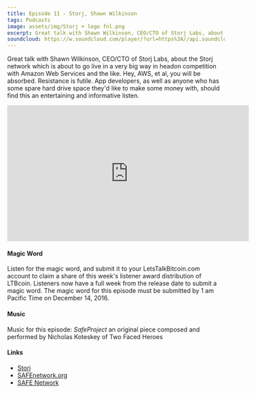 ```yaml
---
title: Episode 11 - Storj, Shawn Wilkinson
tags: Podcasts
image: assets/img/Storj + logo fnl.png
excerpt: Great talk with Shawn Wilkinson, CEO/CTO of Storj Labs, about the Storj network which is about to go live in a very big way in headon competition with Amazon Web Services and the like. Hey, AWS, et al, you will be absorbed. Resistance is futile.
soundcloud: https://w.soundcloud.com/player/?url=https%3A//api.soundcloud.com/tracks/296630836
---
```


Great talk with Shawn Wilkinson, CEO/CTO of Storj Labs, about the Storj network which is about to go live in a very big way in headon competition with Amazon Web Services and the like. Hey, AWS, et al, you will be absorbed. Resistance is futile. App developers, as well as anyone who has some spare hard drive space they'd like to make some money with, should find this an entertaining and informative listen.

<iframe width="560" height="315" src="https://www.youtube.com/embed/ZEQ_3bt7p_A" frameborder="0" allowfullscreen></iframe>

#### Magic Word

Listen for the magic word, and submit it to your LetsTalkBitcoin.com account to claim a share of this week's  listener award distribution of LTBcoin. Listeners now have a full week from the release date to submit a magic word. The magic word for this episode must be submitted by 1 am Pacific Time on December 14, 2016.

#### Music

Music for this episode: *SafeProject* an original piece composed and performed by Nicholas Koteskey of Two Faced Heroes

#### Links

- [Storj](https://storj.io/)
- [SAFEnetwork.org](https://safenetwork.org/)
- [SAFE Network](https://maidsafe.net/)
